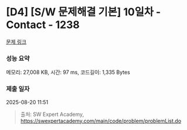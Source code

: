 # [D4] [S/W 문제해결 기본] 10일차 - Contact - 1238 

[문제 링크](https://swexpertacademy.com/main/code/problem/problemDetail.do?contestProbId=AV15B1cKAKwCFAYD) 

### 성능 요약

메모리: 27,008 KB, 시간: 97 ms, 코드길이: 1,335 Bytes

### 제출 일자

2025-08-20 11:51



> 출처: SW Expert Academy, https://swexpertacademy.com/main/code/problem/problemList.do